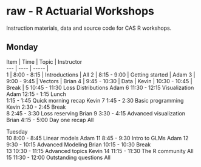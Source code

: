raw - R Actuarial Workshops
=======

Instruction materials, data and source code for CAS R workshops. 

## Monday		
Item | Time | Topic |	Instructor  
--- | ---- | ----- |  
 1 | 8:00 - 8:15	| Introductions	| All
 2 |  8:15 - 9:00 | Getting started |	Adam
 3 | 9:00 - 9:45 |	Vectors	| Brian
 4 | 9:45 - 10:30 |	Data |	Kevin
   | 10:30 - 10:45 |	Break	|
 5 10:45 - 11:30	Loss Distributions	Adam
 6 11:30 - 12:15	Visualization	Adam
   12:15 - 1:15	Lunch	
    1:15 - 1:45	Quick morning recap	Kevin
 7  1:45 - 2:30	Basic programming	Kevin
    2:30 - 2:45	Break	
 8  2:45 - 3:30	Loss reserving	Brian
 9  3:30 - 4:15	Advanced visualization	Brian
    4:15 - 5:00	Day one recap	All

Tuesday		
10  8:00 - 8:45	Linear models	Adam
11  8:45 - 9:30	Intro to GLMs	Adam
12  9:30 - 10:15	Advanced Modeling	Brian
   10:15 - 10:30	Break	
13 10:30 - 11:15	Advanced topics	Kevin
14 11:15 - 11:30	The R community	All
15 11:30 - 12:00	Outstanding questions	All
